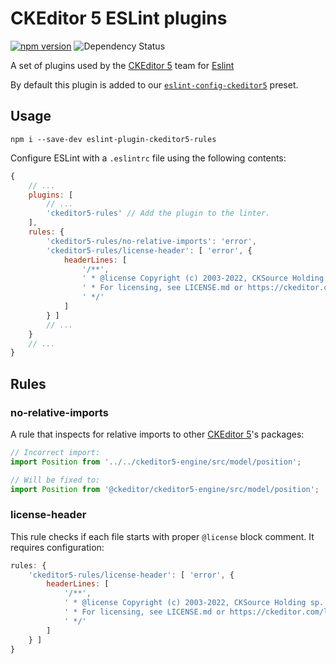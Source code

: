 CKEditor 5 ESLint plugins
=========================

[![npm version](https://badge.fury.io/js/eslint-plugin-ckeditor5-rules.svg)](https://www.npmjs.com/package/eslint-plugin-ckeditor5-rules)
![Dependency Status](https://img.shields.io/librariesio/release/npm/eslint-plugin-ckeditor5-rules)

A set of plugins used by the [CKEditor 5](https://ckeditor.com) team for [Eslint](https://eslint.org/)

By default this plugin is added to our [`eslint-config-ckeditor5`](https://www.npmjs.com/package/eslint-config-ckeditor5) preset.

## Usage

```
npm i --save-dev eslint-plugin-ckeditor5-rules
```

Configure ESLint with a `.eslintrc` file using the following contents:

```js
{
	// ...
	plugins: [
		// ...
		'ckeditor5-rules' // Add the plugin to the linter.
	],
	rules: {
		'ckeditor5-rules/no-relative-imports': 'error',
		'ckeditor5-rules/license-header': [ 'error', {
			headerLines: [
				'/**',
				' * @license Copyright (c) 2003-2022, CKSource Holding sp. z o.o. All rights reserved.',
				' * For licensing, see LICENSE.md or https://ckeditor.com/legal/ckeditor-oss-license',
				' */'
			]
		} ]
		// ...
	}
	// ...
}
```

## Rules

### no-relative-imports

A rule that inspects for relative imports to other [CKEditor 5](https://ckeditor.com)'s packages:

```js
// Incorrect import:
import Position from '../../ckeditor5-engine/src/model/position';

// Will be fixed to:
import Position from '@ckeditor/ckeditor5-engine/src/model/position';
```

### license-header

This rule checks if each file starts with proper `@license` block comment. It requires configuration:

```js
rules: {
	'ckeditor5-rules/license-header': [ 'error', {
		headerLines: [
			'/**',
			' * @license Copyright (c) 2003-2022, CKSource Holding sp. z o.o. All rights reserved.',
			' * For licensing, see LICENSE.md or https://ckeditor.com/legal/ckeditor-oss-license',
			' */'
		]
	} ]
}
```
